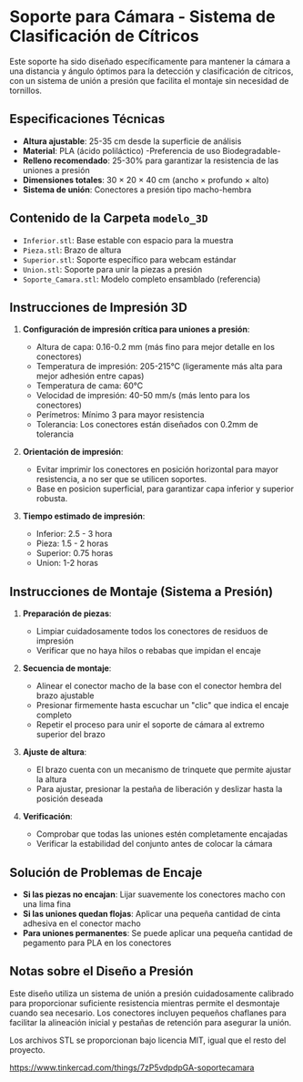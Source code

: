 # Soporte para Cámara - Sistema de Clasificación de Cítricos

Este soporte ha sido diseñado específicamente para mantener la cámara a una distancia y ángulo óptimos para la detección y clasificación de cítricos, con un sistema de unión a presión que facilita el montaje sin necesidad de tornillos.

## Especificaciones Técnicas

- **Altura ajustable**: 25-35 cm desde la superficie de análisis
- **Material**: PLA (ácido poliláctico) -Preferencia de uso Biodegradable-
- **Relleno recomendado**: 25-30% para garantizar la resistencia de las uniones a presión
- **Dimensiones totales**: 30 × 20 × 40 cm (ancho × profundo × alto)
- **Sistema de unión**: Conectores a presión tipo macho-hembra

## Contenido de la Carpeta `modelo_3D`

- `Inferior.stl`: Base estable con espacio para la muestra
- `Pieza.stl`: Brazo de altura
- `Superior.stl`: Soporte específico para webcam estándar
- `Union.stl`: Soporte para unir la piezas a presión
- `Soporte_Camara.stl`: Modelo completo ensamblado (referencia)

## Instrucciones de Impresión 3D

1. **Configuración de impresión crítica para uniones a presión**:
   - Altura de capa: 0.16-0.2 mm (más fino para mejor detalle en los conectores)
   - Temperatura de impresión: 205-215°C (ligeramente más alta para mejor adhesión entre capas)
   - Temperatura de cama: 60°C
   - Velocidad de impresión: 40-50 mm/s (más lento para los conectores)
   - Perímetros: Mínimo 3 para mayor resistencia
   - Tolerancia: Los conectores están diseñados con 0.2mm de tolerancia

2. **Orientación de impresión**:
   - Evitar imprimir los conectores en posición horizontal para mayor resistencia, a no ser que se utilicen soportes.
   - Base en posicion superficial, para garantizar capa inferior y superior robusta.


3. **Tiempo estimado de impresión**:
   - Inferior: 2.5 - 3 hora
   - Pieza: 1.5 - 2 horas
   - Superior: 0.75 horas
   - Union: 1-2 horas

## Instrucciones de Montaje (Sistema a Presión)

1. **Preparación de piezas**:
   - Limpiar cuidadosamente todos los conectores de residuos de impresión
   - Verificar que no haya hilos o rebabas que impidan el encaje

2. **Secuencia de montaje**:
   - Alinear el conector macho de la base con el conector hembra del brazo ajustable
   - Presionar firmemente hasta escuchar un "clic" que indica el encaje completo
   - Repetir el proceso para unir el soporte de cámara al extremo superior del brazo

3. **Ajuste de altura**:
   - El brazo cuenta con un mecanismo de trinquete que permite ajustar la altura
   - Para ajustar, presionar la pestaña de liberación y deslizar hasta la posición deseada

4. **Verificación**:
   - Comprobar que todas las uniones estén completamente encajadas
   - Verificar la estabilidad del conjunto antes de colocar la cámara

## Solución de Problemas de Encaje

- **Si las piezas no encajan**: Lijar suavemente los conectores macho con una lima fina
- **Si las uniones quedan flojas**: Aplicar una pequeña cantidad de cinta adhesiva en el conector macho
- **Para uniones permanentes**: Se puede aplicar una pequeña cantidad de pegamento para PLA en los conectores

## Notas sobre el Diseño a Presión

Este diseño utiliza un sistema de unión a presión cuidadosamente calibrado para proporcionar suficiente resistencia mientras permite el desmontaje cuando sea necesario. Los conectores incluyen pequeños chaflanes para facilitar la alineación inicial y pestañas de retención para asegurar la unión.

Los archivos STL se proporcionan bajo licencia MIT, igual que el resto del proyecto.

https://www.tinkercad.com/things/7zP5vdpdpGA-soportecamara